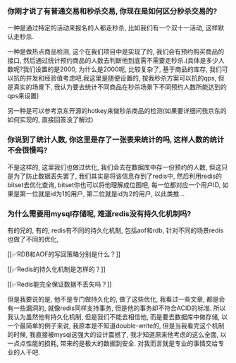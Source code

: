 ### 你刚才说了有普通交易和秒杀交易, 你现在是如何区分秒杀交易的?

一种是通过特定的活动来报名的人都走秒杀, 比如我们有一个双十一活动, 这样默认走秒杀.

一种是做热点商品检测, 这个在我们项目中是实现了的, 我们会有预约购买商品的接口, 然后通过统计预约商品的人数去判断他到底需不需要走秒杀.(具体是多少人数呢?我们设置的是2000, 为什么是2000呢, 比较复杂了, 基于商品的库存, 我们可以抗的并发和经验值考虑吧,我这里是随便设置的, 按我秒杀方案可以抗的qps, 但是真实的场景下, 我认为要去统计不同商品在秒杀场景下不同预约人数所能达到的qps来设置)

另一种是可以参考京东开源的hotkey来做秒杀商品的检测(如果要详细问我京东的如何实现的, 直接回答没了解过)

### 你说到了统计人数, 你这里是存了一张表来统计的吗, 这样人数的统计不会很慢吗?

不是这样的, 这里我们也做过优化, 我们会去在数据库中存一份预约的人数, 但这只是为了防止数据丢失罢了, 我们其实是将该信息存到了redis中, 然后利用redis的bitset去优化查询, bitset你也可以将他理解成位图吧, 每一位都对应一个用户ID, 如果是第一位就是id为1的用户, 第二位就是id为2的用户, 以此类推...

### 为什么需要用mysql存储呢, 难道redis没有持久化机制吗?

有的兄的, 有的, redis有不同的持久化机制, 包括aof和rdb, 针对不同的场景redis也做了不同的优化, 

[[✅RDB和AOF的写回策略分别是什么？]]

[[✅Redis的持久化机制是怎样的？]]

[[✅Redis能完全保证数据不丢失吗？]]

但是我要说的是, 他不是专门做持久化的, 做了这些优化, 我看过一些文章, 都是会有一些漏洞的, 就像redis同样支持事务, 但是他的事务却不符合ACID的标准. 所以我认为虽然他有持久化机制, 但是我们不能去相信他, 而是要去数据库中做存储, 以一个最简单的例子来说, 我原本是不知道double-write的, 但是当我看完这个机制的时候, 我直接被mysql这强大的设计震撼了, 我才知道原来他考虑的这么全面, 以一点点性能的损耗, 带来的是极大的数据到安全. 对我而言就是专业的事情交给专业的人干吧.

